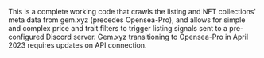 This is a complete working code that crawls the listing and NFT collections' meta data from gem.xyz (precedes Opensea-Pro), and allows for simple and complex price and trait filters to trigger listing signals sent to a pre-configured Discord server. Gem.xyz transitioning to Opensea-Pro in April 2023 requires updates on API connection.